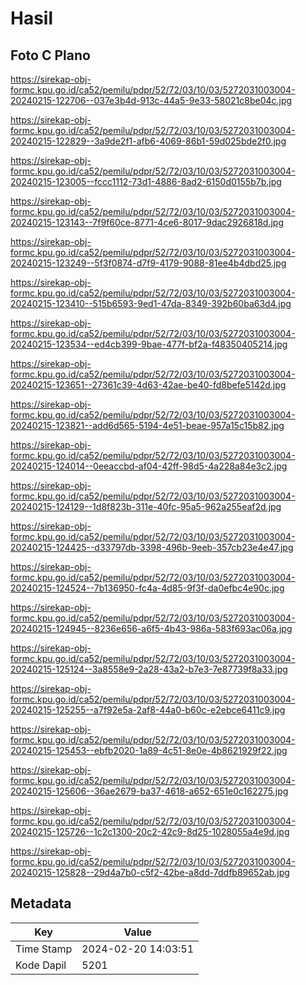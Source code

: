 # Hasil

## Foto C Plano

https://sirekap-obj-formc.kpu.go.id/ca52/pemilu/pdpr/52/72/03/10/03/5272031003004-20240215-122706--037e3b4d-913c-44a5-9e33-58021c8be04c.jpg

https://sirekap-obj-formc.kpu.go.id/ca52/pemilu/pdpr/52/72/03/10/03/5272031003004-20240215-122829--3a9de2f1-afb6-4069-86b1-59d025bde2f0.jpg

https://sirekap-obj-formc.kpu.go.id/ca52/pemilu/pdpr/52/72/03/10/03/5272031003004-20240215-123005--fccc1112-73d1-4886-8ad2-6150d0155b7b.jpg

https://sirekap-obj-formc.kpu.go.id/ca52/pemilu/pdpr/52/72/03/10/03/5272031003004-20240215-123143--7f9f60ce-8771-4ce6-8017-9dac2926818d.jpg

https://sirekap-obj-formc.kpu.go.id/ca52/pemilu/pdpr/52/72/03/10/03/5272031003004-20240215-123249--5f3f0874-d7f9-4179-9088-81ee4b4dbd25.jpg

https://sirekap-obj-formc.kpu.go.id/ca52/pemilu/pdpr/52/72/03/10/03/5272031003004-20240215-123410--515b6593-9ed1-47da-8349-392b60ba63d4.jpg

https://sirekap-obj-formc.kpu.go.id/ca52/pemilu/pdpr/52/72/03/10/03/5272031003004-20240215-123534--ed4cb399-9bae-477f-bf2a-f48350405214.jpg

https://sirekap-obj-formc.kpu.go.id/ca52/pemilu/pdpr/52/72/03/10/03/5272031003004-20240215-123651--27361c39-4d63-42ae-be40-fd8befe5142d.jpg

https://sirekap-obj-formc.kpu.go.id/ca52/pemilu/pdpr/52/72/03/10/03/5272031003004-20240215-123821--add6d565-5194-4e51-beae-957a15c15b82.jpg

https://sirekap-obj-formc.kpu.go.id/ca52/pemilu/pdpr/52/72/03/10/03/5272031003004-20240215-124014--0eeaccbd-af04-42ff-98d5-4a228a84e3c2.jpg

https://sirekap-obj-formc.kpu.go.id/ca52/pemilu/pdpr/52/72/03/10/03/5272031003004-20240215-124129--1d8f823b-311e-40fc-95a5-962a255eaf2d.jpg

https://sirekap-obj-formc.kpu.go.id/ca52/pemilu/pdpr/52/72/03/10/03/5272031003004-20240215-124425--d33797db-3398-496b-9eeb-357cb23e4e47.jpg

https://sirekap-obj-formc.kpu.go.id/ca52/pemilu/pdpr/52/72/03/10/03/5272031003004-20240215-124524--7b136950-fc4a-4d85-9f3f-da0efbc4e90c.jpg

https://sirekap-obj-formc.kpu.go.id/ca52/pemilu/pdpr/52/72/03/10/03/5272031003004-20240215-124945--8236e656-a6f5-4b43-986a-583f693ac06a.jpg

https://sirekap-obj-formc.kpu.go.id/ca52/pemilu/pdpr/52/72/03/10/03/5272031003004-20240215-125124--3a8558e9-2a28-43a2-b7e3-7e87739f8a33.jpg

https://sirekap-obj-formc.kpu.go.id/ca52/pemilu/pdpr/52/72/03/10/03/5272031003004-20240215-125255--a7f92e5a-2af8-44a0-b60c-e2ebce6411c9.jpg

https://sirekap-obj-formc.kpu.go.id/ca52/pemilu/pdpr/52/72/03/10/03/5272031003004-20240215-125453--ebfb2020-1a89-4c51-8e0e-4b8621929f22.jpg

https://sirekap-obj-formc.kpu.go.id/ca52/pemilu/pdpr/52/72/03/10/03/5272031003004-20240215-125606--36ae2679-ba37-4618-a652-651e0c162275.jpg

https://sirekap-obj-formc.kpu.go.id/ca52/pemilu/pdpr/52/72/03/10/03/5272031003004-20240215-125726--1c2c1300-20c2-42c9-8d25-1028055a4e9d.jpg

https://sirekap-obj-formc.kpu.go.id/ca52/pemilu/pdpr/52/72/03/10/03/5272031003004-20240215-125828--29d4a7b0-c5f2-42be-a8dd-7ddfb89652ab.jpg


## Metadata

| Key        | Value               |
| ---------- | ------------------- |
| Time Stamp | 2024-02-20 14:03:51 |
| Kode Dapil | 5201                |



